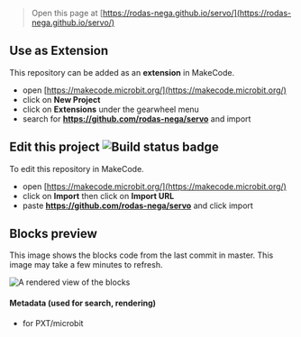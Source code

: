 
> Open this page at [https://rodas-nega.github.io/servo/](https://rodas-nega.github.io/servo/)

## Use as Extension

This repository can be added as an **extension** in MakeCode.

* open [https://makecode.microbit.org/](https://makecode.microbit.org/)
* click on **New Project**
* click on **Extensions** under the gearwheel menu
* search for **https://github.com/rodas-nega/servo** and import

## Edit this project ![Build status badge](https://github.com/rodas-nega/servo/workflows/MakeCode/badge.svg)

To edit this repository in MakeCode.

* open [https://makecode.microbit.org/](https://makecode.microbit.org/)
* click on **Import** then click on **Import URL**
* paste **https://github.com/rodas-nega/servo** and click import

## Blocks preview

This image shows the blocks code from the last commit in master.
This image may take a few minutes to refresh.

![A rendered view of the blocks](https://github.com/rodas-nega/servo/raw/master/.github/makecode/blocks.png)

#### Metadata (used for search, rendering)

* for PXT/microbit
<script src="https://makecode.com/gh-pages-embed.js"></script><script>makeCodeRender("{{ site.makecode.home_url }}", "{{ site.github.owner_name }}/{{ site.github.repository_name }}");</script>
